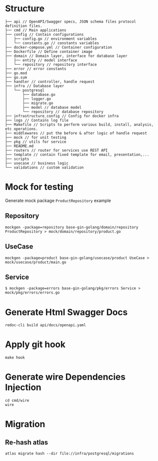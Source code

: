 # Structure

```
├── api // OpenAPI/Swagger specs, JSON schema files protocol definition files.
├── cmd // Main applications
├── config // Contain configurations
│   ├── config.go // environment variables
│   └── constants.go // constants variables
├── docker-compose.yml // Container configuration
├── Dockerfile // Define container image
├── domain // Domain layer, interface for database layer
│   ├── entity // model interface
│   └── repository // repository interface
├── error // error constants
├── go.mod
├── go.sum
├── handler // controller, handle request
├── infra // Database layer
│   └── postgresql
│       ├── database.go
│       ├── logger.go
│       ├── migrate.go
│       ├── model // database model
│       └── repository // database repository
├── infrastructure_config // Config for docker infra
├── logs // Contains log file
├── Makefile // Scripts to perform various build, install, analysis, etc operations.
├── middlewares // put the before & after logic of handle request
├── mock // for unit testing
├── pkg // utils for service
├── README.md
├── routers // router for services use REST API
├── template // contain fixed template for email, presentation,...
├── scripts
├── usecase // business logic
└── validations // custom validation
```

# Mock for testing

Generate mock package `ProductRepository` example

## Repository

```shell
mockgen -package=repository base-gin-golang/domain/repository ProductRepository > mock/domain/repository/product.go
```

## UseCase

```shell
mockgen -package=product base-gin-golang/usecase/product UseCase > mock/usecase/product/main.go
```

## Service

```shell
$ mockgen -package=errors base-gin-golang/pkg/errors Service > mock/pkg/errors/errors.go
```

# Generate Html Swagger Docs

```shell
redoc-cli build api/docs/openapi.yaml
```

# Apply git hook

```shell
make hook
```

# Generate wire Dependencies Injection

```shell
cd cmd/wire
wire
```

# Migration

## Re-hash atlas

```shell
atlas migrate hash --dir file://infra/postgresql/migrations
```

